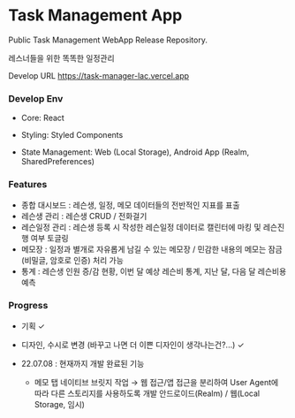 # Task Management App

Public Task Management WebApp Release Repository.

레스너들을 위한 똑똑한 일정관리

Develop URL
https://task-manager-lac.vercel.app


### Develop Env

- Core: React
  
- Styling: Styled Components
  
- State Management: Web (Local Storage), Android App (Realm, SharedPreferences)


### Features

- 종합 대시보드 : 레슨생, 일정, 메모 데이터들의 전반적인 지표를 표출
- 레슨생 관리 : 레슨생 CRUD / 전화걸기
- 레슨일정 관리 : 레슨생 등록 시 작성한 레슨일정 데이터로 캘린터에 마킹 및 레슨진행 여부 토글링
- 메모장 : 일정과 별개로 자유롭게 남길 수 있는 메모장 / 민감한 내용의 메모는 잠금(비밀글, 암호로 인증) 처리 가능
- 통계 : 레슨생 인원 증/감 현황, 이번 달 예상 레슨비 통계, 지난 달, 다음 달 레슨비용 예측

### Progress

- 기획 ✓
- 디자인, 수시로 변경 (바꾸고 나면 더 이쁜 디자인이 생각나는건?...) ✓

- 22.07.08 : 현재까지 개발 완료된 기능
  - 메모 탭
 네이티브 브릿지 작업 → 웹 접근/앱 접근을 분리하여 User Agent에 따라 다른 스토리지를 사용하도록 개발
 안드로이드(Realm) / 웹(Local Storage, 임시)
